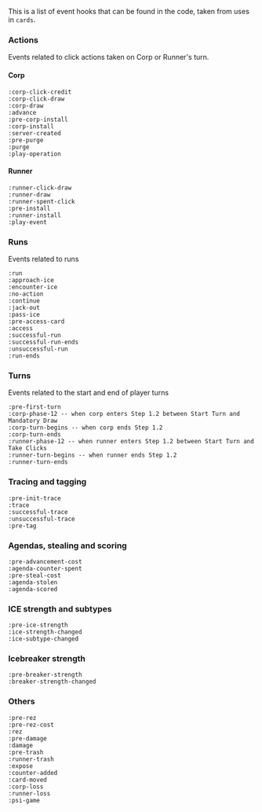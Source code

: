 This is a list of event hooks that can be found in the code, taken from uses in `cards`.

### Actions
Events related to click actions taken on Corp or Runner's turn.

#### Corp
    :corp-click-credit
    :corp-click-draw
    :corp-draw
    :advance
    :pre-corp-install
    :corp-install
    :server-created
    :pre-purge
    :purge
    :play-operation

#### Runner
    :runner-click-draw
    :runner-draw
    :runner-spent-click
    :pre-install
    :runner-install
    :play-event

### Runs
Events related to runs

    :run
    :approach-ice
    :encounter-ice
    :no-action
    :continue
    :jack-out
    :pass-ice
    :pre-access-card
    :access
    :successful-run
    :successful-run-ends
    :unsuccessful-run
    :run-ends

### Turns
Events related to the start and end of player turns

    :pre-first-turn
    :corp-phase-12 -- when corp enters Step 1.2 between Start Turn and Mandatory Draw
    :corp-turn-begins -- when corp ends Step 1.2
    :corp-turn-ends
    :runner-phase-12 -- when runner enters Step 1.2 between Start Turn and Take Clicks
    :runner-turn-begins -- when runner ends Step 1.2 
    :runner-turn-ends

### Tracing and tagging
    :pre-init-trace
    :trace
    :successful-trace
    :unsuccessful-trace
    :pre-tag

### Agendas, stealing and scoring
    :pre-advancement-cost
    :agenda-counter-spent
    :pre-steal-cost
    :agenda-stolen
    :agenda-scored

### ICE strength and subtypes
    :pre-ice-strength
    :ice-strength-changed
    :ice-subtype-changed

### Icebreaker strength
    :pre-breaker-strength
    :breaker-strength-changed

### Others
    :pre-rez
    :pre-rez-cost
    :rez
    :pre-damage
    :damage
    :pre-trash
    :runner-trash
    :expose
    :counter-added
    :card-moved
    :corp-loss
    :runner-loss
    :psi-game